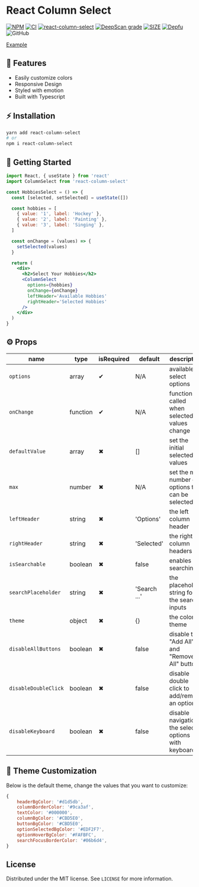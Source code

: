 # React Column Select

[![NPM](https://badgen.net/npm/v/react-column-select)](https://www.npmjs.com/package/react-column-select)
[![CI](https://github.com/chr-ge/react-column-select/actions/workflows/ci.yml/badge.svg?branch=develop)](https://github.com/chr-ge/react-column-select/actions/workflows/ci.yml)
[![react-column-select](https://img.shields.io/endpoint?url=https://dashboard.cypress.io/badge/simple/p3czr7/develop&style=flat&logo=cypress)](https://dashboard.cypress.io/projects/p3czr7/runs)
[![DeepScan grade](https://deepscan.io/api/teams/14351/projects/17471/branches/400913/badge/grade.svg)](https://deepscan.io/dashboard#view=project&tid=14351&pid=17471&bid=400913)
[![SIZE](https://badgen.net/bundlephobia/min/react-column-select)](https://bundlephobia.com/result?p=react-column-select)
[![Depfu](https://badges.depfu.com/badges/c540bb2dbd4e634a557231ecd335474e/overview.svg)](https://depfu.com/repos/github/chr-ge/react-column-select?project_id=24188)
![GitHub](https://img.shields.io/github/license/chr-ge/react-column-select)

[Example](https://react-column-select.chr-ge.com/?path=/story/example-column-select--default)

## 🚀 Features

- Easily customize colors
- Responsive Design
- Styled with emotion
- Built with Typescript

## ⚡ Installation

```sh
yarn add react-column-select
# or
npm i react-column-select
```

## 🏁 Getting Started

```jsx
import React, { useState } from 'react'
import ColumnSelect from 'react-column-select'

const HobbiesSelect = () => {
  const [selected, setSelected] = useState([])

  const hobbies = [
    { value: '1', label: 'Hockey' },
    { value: '2', label: 'Painting' },
    { value: '3', label: 'Singing' },
  ]

  const onChange = (values) => {
    setSelected(values)
  }

  return (
    <div>
      <h2>Select Your Hobbies</h2>
      <ColumnSelect
        options={hobbies}
        onChange={onChange}
        leftHeader='Available Hobbies'
        rightHeader='Selected Hobbies'
      />
    </div>
  )
}
```

## ⚙️ Props

| name                 | type     | isRequired | default      | description                                         |
| -------------------- | -------- | ---------- | ------------ | --------------------------------------------------- |
| `options`            | array    | ✔          | N/A          | available select options                            |
| `onChange`           | function | ✔          | N/A          | function called when selected values change         |
| `defaultValue`       | array    | ✖          | []           | set the initial selected values                     |
| `max`                | number   | ✖          | N/A          | set the max number of options that can be selected  |
| `leftHeader`         | string   | ✖          | 'Options'    | the left column header                              |
| `rightHeader`        | string   | ✖          | 'Selected'   | the right column headers                            |
| `isSearchable`       | boolean  | ✖          | false        | enables searching                                   |
| `searchPlaceholder`  | string   | ✖          | 'Search ...' | the placeholder string for the search inputs        |
| `theme`              | object   | ✖          | {}           | the color theme                                     |
| `disableAllButtons`  | boolean  | ✖          | false        | disable the "Add All" and "Remove All" buttons      |
| `disableDoubleClick` | boolean  | ✖          | false        | disable double click to add/remove an option        |
| `disableKeyboard`    | boolean  | ✖          | false        | disable navigation the select options with keyboard |

## 🎨 Theme Customization

Below is the default theme, change the values that you want to customize:

```jsx
{
    headerBgColor: '#d1d5db',
    columnBorderColor: '#9ca3af',
    textColor: '#000000',
    columnBgColor: '#CBD5E0',
    buttonBgColor: '#CBD5E0',
    optionSelectedBgColor: '#EDF2F7',
    optionHoverBgColor: '#FAFBFC',
    searchFocusBorderColor: '#06b6d4',
}
```

## License

Distributed under the MIT license. See `LICENSE` for more information.
